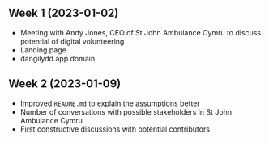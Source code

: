 ## Week 1 (2023-01-02)

* Meeting with Andy Jones, CEO of St John Ambulance Cymru to discuss potential of digital volunteering
* Landing page
* dangilydd.app domain

## Week 2 (2023-01-09)

* Improved `README.md` to explain the assumptions better
* Number of conversations with possible stakeholders in St John Ambulance Cymru
* First constructive discussions with potential contributors
